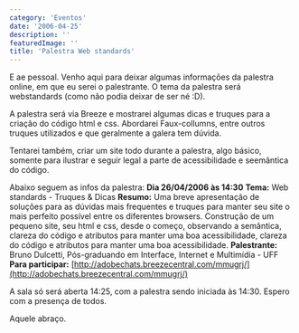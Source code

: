 ```yaml
---
category: 'Eventos'
date: '2006-04-25'
description: ''
featuredImage: ''
title: 'Palestra Web standards'
---
```


E ae pessoal. Venho aqui para deixar algumas informações da palestra online, em que eu serei o palestrante. O tema da palestra será webstandards (como não podia deixar de ser né :D).

A palestra será via Breeze e mostrarei algumas dicas e truques para a criação do código html e css. Abordarei Faux-collumns, entre outros truques utilizados e que geralmente a galera tem dúvida.

Tentarei também, criar um site todo durante a palestra, algo básico, somente para ilustrar e seguir legal a parte de acessibilidade e seemântica do código.

Abaixo seguem as infos da palestra: **Dia 26/04/2006 às 14:30** **Tema:** Web standards - Truques & Dicas **Resumo:** Uma breve apresentação de soluções para as dúvidas mais frequentes e truques para manter seu site o mais perfeito possível entre os diferentes browsers. Construção de um pequeno site, seu html e css, desde o começo, observando a semântica, clareza do código e atributos para manter uma boa acessibilidade, clareza do código e atributos para manter uma boa acessibilidade. **Palestrante:** Bruno Dulcetti, Pós-graduando em Interface, Internet e Multimídia - UFF **Para participar:** [http://adobechats.breezecentral.com/mmugrj/](http://adobechats.breezecentral.com/mmugrj/)

A sala só será aberta 14:25, com a palestra sendo iniciada às 14:30. Espero com a presença de todos.

Aquele abraço.
